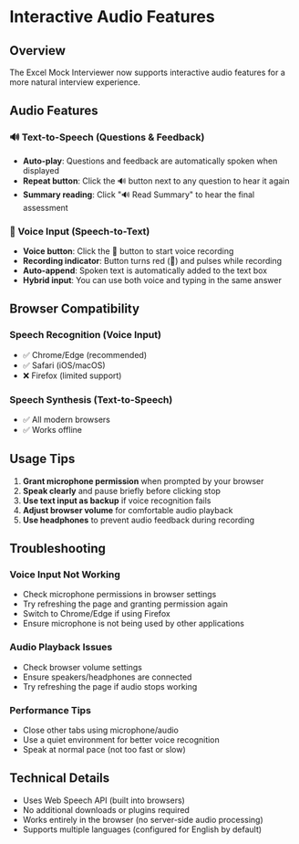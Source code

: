 # Interactive Audio Features

## Overview
The Excel Mock Interviewer now supports interactive audio features for a more natural interview experience.

## Audio Features

### 🔊 Text-to-Speech (Questions & Feedback)
- **Auto-play**: Questions and feedback are automatically spoken when displayed
- **Repeat button**: Click the 🔊 button next to any question to hear it again
- **Summary reading**: Click "🔊 Read Summary" to hear the final assessment

### 🎤 Voice Input (Speech-to-Text)
- **Voice button**: Click the 🎤 button to start voice recording
- **Recording indicator**: Button turns red (🛑) and pulses while recording
- **Auto-append**: Spoken text is automatically added to the text box
- **Hybrid input**: You can use both voice and typing in the same answer

## Browser Compatibility

### Speech Recognition (Voice Input)
- ✅ Chrome/Edge (recommended)
- ✅ Safari (iOS/macOS)
- ❌ Firefox (limited support)

### Speech Synthesis (Text-to-Speech)
- ✅ All modern browsers
- ✅ Works offline

## Usage Tips

1. **Grant microphone permission** when prompted by your browser
2. **Speak clearly** and pause briefly before clicking stop
3. **Use text input as backup** if voice recognition fails
4. **Adjust browser volume** for comfortable audio playback
5. **Use headphones** to prevent audio feedback during recording

## Troubleshooting

### Voice Input Not Working
- Check microphone permissions in browser settings
- Try refreshing the page and granting permission again
- Switch to Chrome/Edge if using Firefox
- Ensure microphone is not being used by other applications

### Audio Playback Issues
- Check browser volume settings
- Ensure speakers/headphones are connected
- Try refreshing the page if audio stops working

### Performance Tips
- Close other tabs using microphone/audio
- Use a quiet environment for better voice recognition
- Speak at normal pace (not too fast or slow)

## Technical Details
- Uses Web Speech API (built into browsers)
- No additional downloads or plugins required
- Works entirely in the browser (no server-side audio processing)
- Supports multiple languages (configured for English by default)